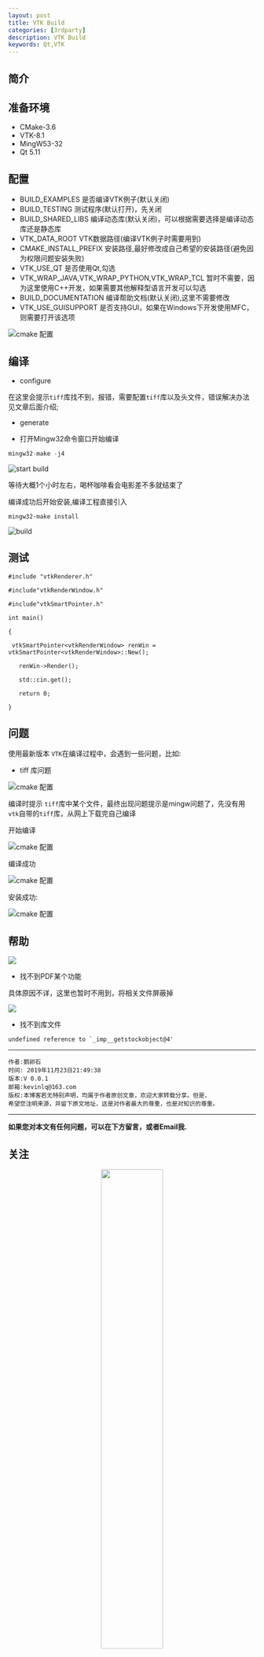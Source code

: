 ```yaml
---
layout: post
title: VTK Build
categories: [3rdparty]
description: VTK Build
keywords: Qt,VTK
---
```


## 简介

## 准备环境

- CMake-3.6
- VTK-8.1
- MingW53-32
- Qt 5.11

## 配置

- BUILD_EXAMPLES  是否编译VTK例子(默认关闭)
- BUILD_TESTING 测试程序(默认打开)，先关闭
- BUILD_SHARED_LIBS 编译动态库(默认关闭)，可以根据需要选择是编译动态库还是静态库
- VTK_DATA_ROOT VTK数据路径(编译VTK例子时需要用到)
- CMAKE_INSTALL_PREFIX 安装路径,最好修改成自己希望的安装路径(避免因为权限问题安装失败)
- VTK_USE_QT 是否使用Qt,勾选
- VTK_WRAP_JAVA,VTK_WRAP_PYTHON,VTK_WRAP_TCL 暂时不需要，因为这里使用C++开发，如果需要其他解释型语言开发可以勾选
- BUILD_DOCUMENTATION 编译帮助文档(默认关闭),这里不需要修改
- VTK_USE_GUISUPPORT 是否支持GUI，如果在Windows下开发使用MFC，则需要打开该选项


![cmake 配置](https://gitee.com/devstone/raw/master/blog/3rdparty/VTK/build_cmake_setting.png)

## 编译

- configure

在这里会提示`tiff`库找不到，报错，需要配置`tiff`库以及头文件，错误解决办法见文章后面介绍;

- generate

- 打开Mingw32命令窗口开始编译

```C++
mingw32-make -j4
```

![start build ](https://gitee.com/devstone/raw/master/blog/3rdparty/VTK/build_ok.png)

等待大概1个小时左右，喝杯咖啡看会电影差不多就结束了

编译成功后开始安装,编译工程直接引入

```
mingw32-make install
```

![build](https://gitee.com/devstone/raw/master/blog/3rdparty/VTK/install_ok.png)


## 测试

```
#include "vtkRenderer.h"

#include"vtkRenderWindow.h"

#include"vtkSmartPointer.h"

int main()

{

 vtkSmartPointer<vtkRenderWindow> renWin = vtkSmartPointer<vtkRenderWindow>::New();

   renWin->Render();

   std::cin.get();

   return 0;

}
```

## 问题

使用最新版本 `VTK`在编译过程中，会遇到一些问题，比如:

- tiff 库问题

![cmake 配置](https://gitee.com/devstone/raw/master/blog/3rdparty/VTK/build_error_tiff.png.png)


编译时提示 `tiff`库中某个文件，最终出现问题提示是mingw问题了，先没有用`vtk`自带的`tiff`库，从网上下载完自己编译

开始编译

![cmake 配置](https://gitee.com/devstone/raw/master/blog/3rdparty/tiff/tiff_build_start.png)

编译成功

![cmake 配置](https://gitee.com/devstone/raw/master/blog/3rdparty/tiff/tiff_build_ok.png)

安装成功:

![cmake 配置](https://gitee.com/devstone/raw/master/blog/3rdparty/tiff/tiff_install_ok.png)

## 帮助

![](https://gitter.im/notepad-plus-plus/notepad-plus-plus)

- 找不到PDF某个功能

具体原因不详，这里也暂时不用到，将相关文件屏蔽掉

![](https://gitee.com/devstone/raw/master/blog/3rdparty/VTK/build_error_pdf.png)

- 找不到库文件

```
undefined reference to `_imp__getstockobject@4'
```

******

    作者:鹅卵石
    时间: 2019年11月23日21:49:38
    版本:V 0.0.1
    邮箱:kevinlq@163.com
	版权:本博客若无特别声明，均属于作者原创文章，欢迎大家转载分享。但是，
	希望您注明来源，并留下原文地址，这是对作者最大的尊重，也是对知识的尊重。

<!-- more -->


---

**如果您对本文有任何问题，可以在下方留言，或者Email我.**

## 关注

<center>
<img src="https://gitee.com/devstone/imageBed/raw/master/code/qrcode_for_devstone.png" width="50%" height="50%" />
</center>

---
